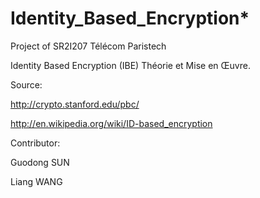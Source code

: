 # Identity_Based_Encryption*

Project of SR2I207 Télécom Paristech

Identity Based Encryption (IBE) Théorie et Mise en Œuvre.

Source:

http://crypto.stanford.edu/pbc/

http://en.wikipedia.org/wiki/ID-based_encryption

Contributor:

Guodong SUN

Liang WANG
